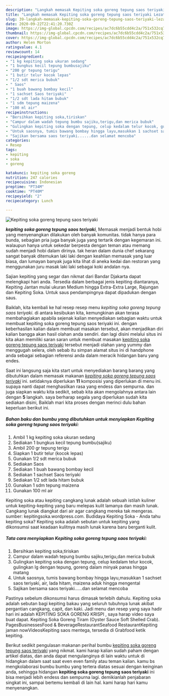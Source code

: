 ```yaml
---
description: "Langkah memasak Kepiting soka goreng tepung saos teriyaki Lezat"
title: "Langkah memasak Kepiting soka goreng tepung saos teriyaki Lezat"
slug: 39-langkah-memasak-kepiting-soka-goreng-tepung-saos-teriyaki-lezat
date: 2020-09-22T22:41:20.730Z
image: https://img-global.cpcdn.com/recipes/ac7dc6b55cdd4c2a/751x532cq70/kepiting-soka-goreng-tepung-saos-teriyaki-foto-resep-utama.jpg
thumbnail: https://img-global.cpcdn.com/recipes/ac7dc6b55cdd4c2a/751x532cq70/kepiting-soka-goreng-tepung-saos-teriyaki-foto-resep-utama.jpg
cover: https://img-global.cpcdn.com/recipes/ac7dc6b55cdd4c2a/751x532cq70/kepiting-soka-goreng-tepung-saos-teriyaki-foto-resep-utama.jpg
author: Helen Morton
ratingvalue: 4.1
reviewcount: 14
recipeingredient:
- "1 kg kepiting soka ukuran sedang"
- "1 bungkus kecil tepung bumbusajiku"
- "200 gr tepung terigu"
- "1 butir telur kocok lepas"
- "1/2 sdt merica bubuk"
- " Saos"
- "1 buah bawang bombay kecil"
- "1 sachset Saos teriyaki"
- "1/2 sdt lada hitam bubuk"
- "1 sdm tepung maizena"
- "100 ml air"
recipeinstructions:
- "Bersihkan kepiting soka,tiriskan"
- "Campur dalam wadah tepung bumbu sajiku,terigu,dan merica bubuk"
- "Gulingkan kepiting soka dengan tepung, celup kedalam telur kocok, gulingkan lg dengan tepung, goreng dalam minyak panas hingga matang"
- "Untuk saosnya, tumis bawang bombay hingga layu,masukkan 1 sachset saos teriyaki, air, lada hitam, maizena aduk hingga mengental"
- "Sajikan bersama saos teriyaki......dan selamat mencoba"
categories:
- Resep
tags:
- kepiting
- soka
- goreng

katakunci: kepiting soka goreng 
nutrition: 247 calories
recipecuisine: Indonesian
preptime: "PT34M"
cooktime: "PT40M"
recipeyield: "2"
recipecategory: Lunch

---
```



![Kepiting soka goreng tepung saos teriyaki](https://img-global.cpcdn.com/recipes/ac7dc6b55cdd4c2a/751x532cq70/kepiting-soka-goreng-tepung-saos-teriyaki-foto-resep-utama.jpg)

<b><i>kepiting soka goreng tepung saos teriyaki</i></b>, Memasak menjadi bentuk hobi yang menyenangkan dilakukan oleh banyak komunitas. tidak hanya para bunda, sebagian pria juga banyak juga yang tertarik dengan kegemaran ini. walaupun hanya untuk sekedar berpesta dengan teman atau memang sudah menjadi hobi dalam dirinya. tak heran dalam dunia chef sekarang sangat banyak ditemukan laki laki dengan keahlian memasak yang luar biasa, dan lumayan banyak juga kita lihat di aneka kedai dan restoran yang menggunakan juru masak laki laki sebagai koki andalan nya.

Sajian kepiting yang segar dan nikmat dari Bandar Djakarta dapat melengkapi hari anda. Tersedia dalam berbagai jenis kepiting diantaranya, Kepiting Jantan mulai ukuran Medium hingga Extra-Extra Large, Rajungan dan Kepiting Soka. Untuk saus pendampingnya dapat dipadukan dengan saus.

Baiklah, kita kembali ke hal resep resep menu <i>kepiting soka goreng tepung saos teriyaki</i>. di antara kesibukan kita, kemungkinan akan terasa membahagiakan apabila sejenak kalian menyediakan sebagian waktu untuk membuat kepiting soka goreng tepung saos teriyaki ini. dengan keberhasilan kalian dalam membuat masakan tersebut, akan menjadikan diri kalian bangga akan hasil olahan anda sendiri. dan lagi disini melalui situs ini kita akan memiliki saran saran untuk membuat masakan <u>kepiting soka goreng tepung saos teriyaki</u> tersebut menjadi olahan yang yummy dan menggugah selera, oleh sebab itu simpan alamat situs ini di handphone anda sebagai sebagian referensi anda dalam meracik hidangan baru yang endes.


Saat ini langsung saja kita start untuk menyediakan barang barang yang dibutuhkan dalam memasak makanan <u><i>kepiting soka goreng tepung saos teriyaki</i></u> ini. setidaknya diperlukan <b>11</b> komposisi yang diperlukan di menu ini. supaya nanti dapat menghasilkan rasa yang endess dan sempurna. dan juga siapkan waktu kita sedikit, sebab kita akan mengolahnya antara lain dengan <b>5</b> langkah. saya berharap segala yang diperlukan sudah kita sediakan disini, Baiklah mari kita proses dengan merinci dulu bahan keperluan berikut ini.

<!--inarticleads1-->

##### Bahan baku dan bumbu yang dibutuhkan untuk menyiapkan Kepiting soka goreng tepung saos teriyaki:

1. Ambil 1 kg kepiting soka ukuran sedang
1. Sediakan 1 bungkus kecil tepung bumbu(sajiku)
1. Ambil 200 gr tepung terigu
1. Siapkan 1 butir telur (kocok lepas)
1. Gunakan 1/2 sdt merica bubuk
1. Sediakan  Saos
1. Sediakan 1 buah bawang bombay kecil
1. Sediakan 1 sachset Saos teriyaki
1. Sediakan 1/2 sdt lada hitam bubuk
1. Gunakan 1 sdm tepung maizena
1. Gunakan 100 ml air


Kepiting soka atau kepiting cangkang lunak adalah sebuah istilah kuliner untuk kepiting-kepiting yang baru melepas kulit lamanya dan masih lunak. Cangkang lunak diangkat dari air agar cangkang mereka tak mengeras. sumber: kepitingsoka.wordpress.com. Budidaya Kepiting Soka - Anda tahu kepiting soka? Kepiting soka adalah sebutan untuk kepiting yang dikonsumsi saat keadaan kulitnya masih lunak karena baru berganti kulit. 

<!--inarticleads2-->

##### Tata cara menyiapkan Kepiting soka goreng tepung saos teriyaki:

1. Bersihkan kepiting soka,tiriskan
1. Campur dalam wadah tepung bumbu sajiku,terigu,dan merica bubuk
1. Gulingkan kepiting soka dengan tepung, celup kedalam telur kocok, gulingkan lg dengan tepung, goreng dalam minyak panas hingga matang
1. Untuk saosnya, tumis bawang bombay hingga layu,masukkan 1 sachset saos teriyaki, air, lada hitam, maizena aduk hingga mengental
1. Sajikan bersama saos teriyaki......dan selamat mencoba


Pastinya sebelum dikonsumsi harus dimasak terlebih dahulu. Kepiting soka adalah sebutan bagi kepiting bakau yang seluruh tubuhnya lunak akibat pergantian cangkang, capit, dan kaki. Jadi menu dan resep yang saya hadir hari ini adalah KEPITING SOKA GORENG KRISPI , saya harap video saya buat dapat. Kepiting Soka Goreng Tiram (Oyster Sauce Soft Shelled Crab). PagesBusinessesFood &amp; BeverageRestaurantSeafood RestaurantKepiting jaman nowVideosKepiting saos mentega, tersedia di Grabfood ketik kepiting. 

Berikut sedikit pengulasan makanan perihal bumbu <u>kepiting soka goreng tepung saos teriyaki</u> yang nikmat. kami harap kalian sudah paham dengan artikel diatas, dan anda dapat mengulanginya di lain waktu untuk di hidangkan dalam saat saat even even family atau teman kalian. kamu bs mengkolaborasi bumbu bumbu yang tertera diatas sesuai dengan keinginan anda, sehingga hidangan <b>kepiting soka goreng tepung saos teriyaki</b> ini bisa menjadi lebih endess dan sempurna lagi. demikianlah penjabaran singkat ini, sampai bertemu kembali di lain hal. kami harap hari kamu menyenangkan.
